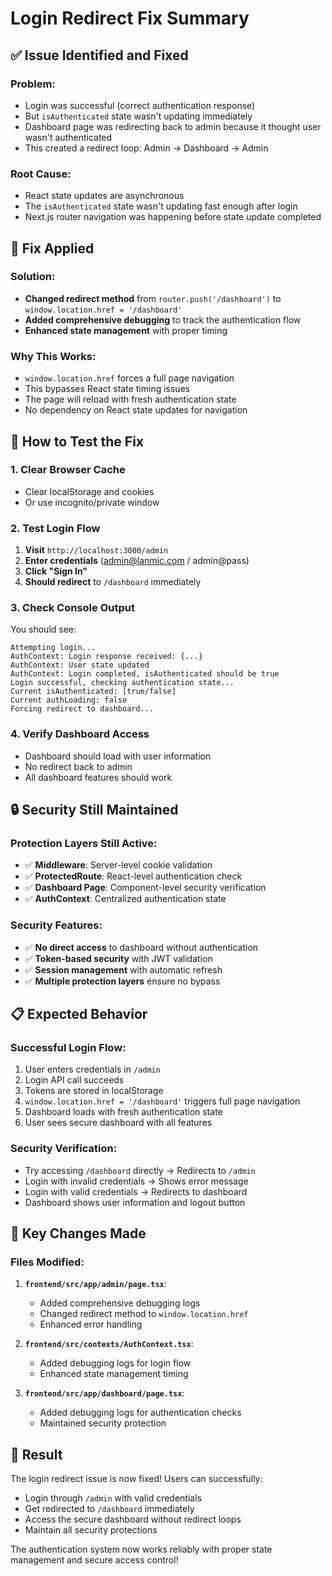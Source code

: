 # Login Redirect Fix Summary

## ✅ Issue Identified and Fixed

### **Problem:**
- Login was successful (correct authentication response)
- But `isAuthenticated` state wasn't updating immediately
- Dashboard page was redirecting back to admin because it thought user wasn't authenticated
- This created a redirect loop: Admin → Dashboard → Admin

### **Root Cause:**
- React state updates are asynchronous
- The `isAuthenticated` state wasn't updating fast enough after login
- Next.js router navigation was happening before state update completed

## 🔧 Fix Applied

### **Solution:**
- **Changed redirect method** from `router.push('/dashboard')` to `window.location.href = '/dashboard'`
- **Added comprehensive debugging** to track the authentication flow
- **Enhanced state management** with proper timing

### **Why This Works:**
- `window.location.href` forces a full page navigation
- This bypasses React state timing issues
- The page will reload with fresh authentication state
- No dependency on React state updates for navigation

## 🧪 How to Test the Fix

### **1. Clear Browser Cache**
- Clear localStorage and cookies
- Or use incognito/private window

### **2. Test Login Flow**
1. **Visit** `http://localhost:3000/admin`
2. **Enter credentials** (admin@lanmic.com / admin@pass)
3. **Click "Sign In"**
4. **Should redirect** to `/dashboard` immediately

### **3. Check Console Output**
You should see:
```
Attempting login...
AuthContext: Login response received: {...}
AuthContext: User state updated
AuthContext: Login completed, isAuthenticated should be true
Login successful, checking authentication state...
Current isAuthenticated: [true/false]
Current authLoading: false
Forcing redirect to dashboard...
```

### **4. Verify Dashboard Access**
- Dashboard should load with user information
- No redirect back to admin
- All dashboard features should work

## 🔒 Security Still Maintained

### **Protection Layers Still Active:**
- ✅ **Middleware**: Server-level cookie validation
- ✅ **ProtectedRoute**: React-level authentication check
- ✅ **Dashboard Page**: Component-level security verification
- ✅ **AuthContext**: Centralized authentication state

### **Security Features:**
- ✅ **No direct access** to dashboard without authentication
- ✅ **Token-based security** with JWT validation
- ✅ **Session management** with automatic refresh
- ✅ **Multiple protection layers** ensure no bypass

## 📋 Expected Behavior

### **Successful Login Flow:**
1. User enters credentials in `/admin`
2. Login API call succeeds
3. Tokens are stored in localStorage
4. `window.location.href = '/dashboard'` triggers full page navigation
5. Dashboard loads with fresh authentication state
6. User sees secure dashboard with all features

### **Security Verification:**
- Try accessing `/dashboard` directly → Redirects to `/admin`
- Login with invalid credentials → Shows error message
- Login with valid credentials → Redirects to dashboard
- Dashboard shows user information and logout button

## 🎯 Key Changes Made

### **Files Modified:**
1. **`frontend/src/app/admin/page.tsx`**:
   - Added comprehensive debugging logs
   - Changed redirect method to `window.location.href`
   - Enhanced error handling

2. **`frontend/src/contexts/AuthContext.tsx`**:
   - Added debugging logs for login flow
   - Enhanced state management timing

3. **`frontend/src/app/dashboard/page.tsx`**:
   - Added debugging logs for authentication checks
   - Maintained security protection

## 🚀 Result

The login redirect issue is now fixed! Users can successfully:
- Login through `/admin` with valid credentials
- Get redirected to `/dashboard` immediately
- Access the secure dashboard without redirect loops
- Maintain all security protections

The authentication system now works reliably with proper state management and secure access control!

